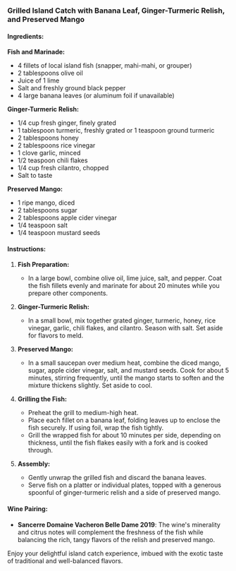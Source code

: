 ### Grilled Island Catch with Banana Leaf, Ginger-Turmeric Relish, and Preserved Mango

#### Ingredients:

**Fish and Marinade:**
- 4 fillets of local island fish (snapper, mahi-mahi, or grouper)
- 2 tablespoons olive oil
- Juice of 1 lime
- Salt and freshly ground black pepper
- 4 large banana leaves (or aluminum foil if unavailable)

**Ginger-Turmeric Relish:**
- 1/4 cup fresh ginger, finely grated
- 1 tablespoon turmeric, freshly grated or 1 teaspoon ground turmeric
- 2 tablespoons honey
- 2 tablespoons rice vinegar
- 1 clove garlic, minced
- 1/2 teaspoon chili flakes
- 1/4 cup fresh cilantro, chopped
- Salt to taste

**Preserved Mango:**
- 1 ripe mango, diced
- 2 tablespoons sugar
- 2 tablespoons apple cider vinegar
- 1/4 teaspoon salt
- 1/4 teaspoon mustard seeds

#### Instructions:

1. **Fish Preparation:**
   - In a large bowl, combine olive oil, lime juice, salt, and pepper. Coat the fish fillets evenly and marinate for about 20 minutes while you prepare other components.

2. **Ginger-Turmeric Relish:**
   - In a small bowl, mix together grated ginger, turmeric, honey, rice vinegar, garlic, chili flakes, and cilantro. Season with salt. Set aside for flavors to meld.

3. **Preserved Mango:**
   - In a small saucepan over medium heat, combine the diced mango, sugar, apple cider vinegar, salt, and mustard seeds. Cook for about 5 minutes, stirring frequently, until the mango starts to soften and the mixture thickens slightly. Set aside to cool.

4. **Grilling the Fish:**
   - Preheat the grill to medium-high heat.
   - Place each fillet on a banana leaf, folding leaves up to enclose the fish securely. If using foil, wrap the fish tightly.
   - Grill the wrapped fish for about 10 minutes per side, depending on thickness, until the fish flakes easily with a fork and is cooked through.

5. **Assembly:**
   - Gently unwrap the grilled fish and discard the banana leaves.
   - Serve fish on a platter or individual plates, topped with a generous spoonful of ginger-turmeric relish and a side of preserved mango.

#### Wine Pairing:
- **Sancerre Domaine Vacheron Belle Dame 2019**: The wine's minerality and citrus notes will complement the freshness of the fish while balancing the rich, tangy flavors of the relish and preserved mango.

Enjoy your delightful island catch experience, imbued with the exotic taste of traditional and well-balanced flavors.